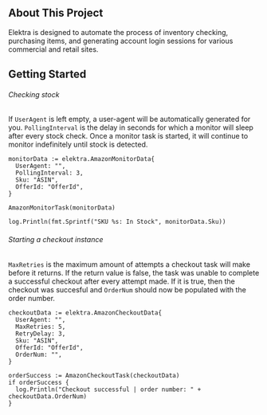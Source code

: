 ## About This Project
Elektra is designed to automate the process of inventory checking, purchasing items, and generating account login sessions for various commercial and retail sites.

## Getting Started
###### Checking stock
If ``UserAgent`` is left empty, a user-agent will be automatically generated for you. ``PollingInterval`` is the delay in seconds for which a monitor will sleep after every stock check. Once a monitor task is started, it will continue to monitor indefinitely until stock is detected.

```  
monitorData := elektra.AmazonMonitorData{
  UserAgent: "", 
  PollingInterval: 3,
  Sku: "ASIN",
  OfferId: "OfferId",
}
  
AmazonMonitorTask(monitorData) 
  
log.Println(fmt.Sprintf("SKU %s: In Stock", monitorData.Sku))
```
###### Starting a checkout instance
``MaxRetries`` is the maximum amount of attempts a checkout task will make before it returns. If the return value is false, the task was unable to complete a successful checkout after every attempt made. If it is true, then the checkout was succesful and ``OrderNum`` should now be populated with the order number.

```
checkoutData := elektra.AmazonCheckoutData{
  UserAgent: "",
  MaxRetries: 5,
  RetryDelay: 3,
  Sku: "ASIN",
  OfferId: "OfferId",
  OrderNum: "",
}
  
orderSuccess := AmazonCheckoutTask(checkoutData) 
if orderSuccess {
  log.Println("Checkout successful | order number: " + checkoutData.OrderNum)
}
```
